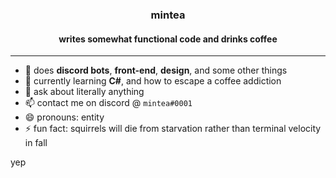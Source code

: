 <h3 align="center"> mintea </h3>
<h4 align="center"> writes somewhat functional code and drinks coffee </h4>

---

- 🔭 does **discord bots**, **front-end**, **design**, and some other things
- 🌱 currently learning **C#**, and how to escape a coffee addiction
- 💬 ask about literally anything
- 📫 contact me on discord @ `mintea#0001`
- 😄 pronouns: entity
- ⚡ fun fact: squirrels will die from starvation rather than terminal velocity in fall

yep

